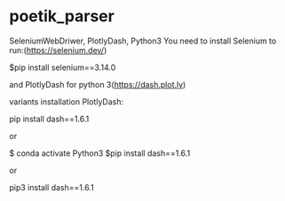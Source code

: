 # poetik_parser
SeleniumWebDriwer,  PlotlyDash, Python3
You need to install Selenium to run:(https://selenium.dev/)

$pip install selenium==3.14.0

and PlotlyDash for python 3(https://dash.plot.ly)

variants installation PlotlyDash:

pip install dash==1.6.1

or

$ conda activate Python3
$pip install dash==1.6.1

or

pip3 install dash==1.6.1
